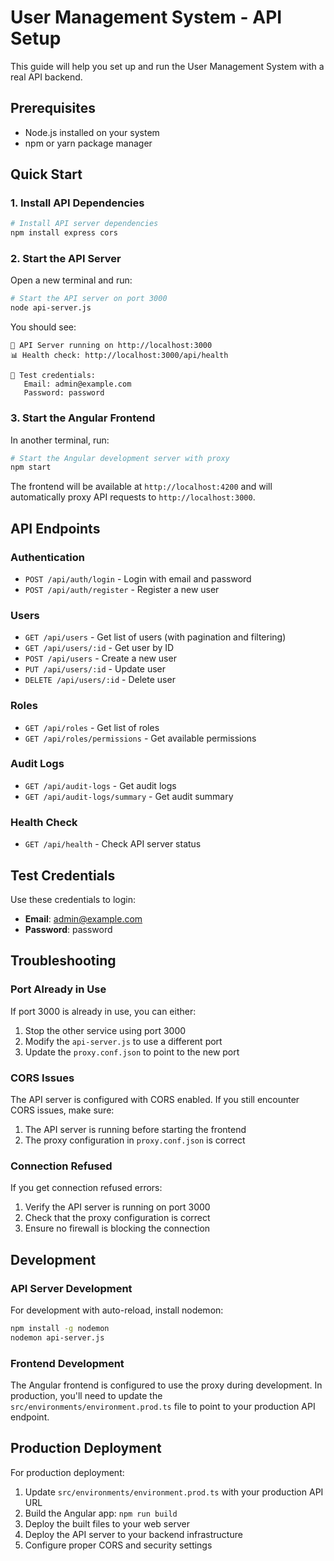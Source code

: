 # User Management System - API Setup

This guide will help you set up and run the User Management System with a real API backend.

## Prerequisites

- Node.js installed on your system
- npm or yarn package manager

## Quick Start

### 1. Install API Dependencies

```bash
# Install API server dependencies
npm install express cors
```

### 2. Start the API Server

Open a new terminal and run:

```bash
# Start the API server on port 3000
node api-server.js
```

You should see:
```
🚀 API Server running on http://localhost:3000
📊 Health check: http://localhost:3000/api/health

🔑 Test credentials:
   Email: admin@example.com
   Password: password
```

### 3. Start the Angular Frontend

In another terminal, run:

```bash
# Start the Angular development server with proxy
npm start
```

The frontend will be available at `http://localhost:4200` and will automatically proxy API requests to `http://localhost:3000`.

## API Endpoints

### Authentication
- `POST /api/auth/login` - Login with email and password
- `POST /api/auth/register` - Register a new user

### Users
- `GET /api/users` - Get list of users (with pagination and filtering)
- `GET /api/users/:id` - Get user by ID
- `POST /api/users` - Create a new user
- `PUT /api/users/:id` - Update user
- `DELETE /api/users/:id` - Delete user

### Roles
- `GET /api/roles` - Get list of roles
- `GET /api/roles/permissions` - Get available permissions

### Audit Logs
- `GET /api/audit-logs` - Get audit logs
- `GET /api/audit-logs/summary` - Get audit summary

### Health Check
- `GET /api/health` - Check API server status

## Test Credentials

Use these credentials to login:

- **Email**: admin@example.com
- **Password**: password

## Troubleshooting

### Port Already in Use

If port 3000 is already in use, you can either:
1. Stop the other service using port 3000
2. Modify the `api-server.js` to use a different port
3. Update the `proxy.conf.json` to point to the new port

### CORS Issues

The API server is configured with CORS enabled. If you still encounter CORS issues, make sure:
1. The API server is running before starting the frontend
2. The proxy configuration in `proxy.conf.json` is correct

### Connection Refused

If you get connection refused errors:
1. Verify the API server is running on port 3000
2. Check that the proxy configuration is correct
3. Ensure no firewall is blocking the connection

## Development

### API Server Development

For development with auto-reload, install nodemon:

```bash
npm install -g nodemon
nodemon api-server.js
```

### Frontend Development

The Angular frontend is configured to use the proxy during development. In production, you'll need to update the `src/environments/environment.prod.ts` file to point to your production API endpoint.

## Production Deployment

For production deployment:

1. Update `src/environments/environment.prod.ts` with your production API URL
2. Build the Angular app: `npm run build`
3. Deploy the built files to your web server
4. Deploy the API server to your backend infrastructure
5. Configure proper CORS and security settings